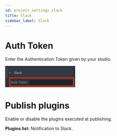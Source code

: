 ```yaml
---
id: project_settings_slack
title: Slack
sidebar_label: Slack
---
```


# Auth Token
Enter the Authentication Token given by your studio.

![Token](assets/project_settings_slack_token.png)

# Publish plugins
Enable or disable the plugins executed at publishing.

**Plugins list:** Notification to Slack.